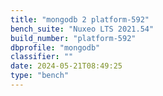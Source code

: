 ```yaml
---
title: "mongodb 2 platform-592"
bench_suite: "Nuxeo LTS 2021.54"
build_number: "platform-592"
dbprofile: "mongodb"
classifier: ""
date: 2024-05-21T08:49:25
type: "bench"
---
```

